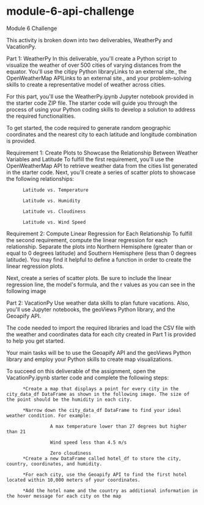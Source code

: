 # module-6-api-challenge
Module 6 Challenge


This activity is broken down into two deliverables, WeatherPy and VacationPy.

Part 1: WeatherPy
In this deliverable, you'll create a Python script to visualize the weather of over 500 cities of varying distances from the equator. You'll use the citipy Python libraryLinks to an external site., the OpenWeatherMap APILinks to an external site., and your problem-solving skills to create a representative model of weather across cities.

For this part, you'll use the WeatherPy.ipynb Jupyter notebook provided in the starter code ZIP file. The starter code will guide you through the process of using your Python coding skills to develop a solution to address the required functionalities.

To get started, the code required to generate random geographic coordinates and the nearest city to each latitude and longitude combination is provided.

Requirement 1: Create Plots to Showcase the Relationship Between Weather Variables and Latitude
To fulfill the first requirement, you'll use the OpenWeatherMap API to retrieve weather data from the cities list generated in the starter code. Next, you'll create a series of scatter plots to showcase the following relationships:

          Latitude vs. Temperature

          Latitude vs. Humidity

          Latitude vs. Cloudiness

          Latitude vs. Wind Speed

Requirement 2: Compute Linear Regression for Each Relationship
To fulfill the second requirement, compute the linear regression for each relationship. Separate the plots into Northern Hemisphere (greater than or equal to 0 degrees latitude) and Southern Hemisphere (less than 0 degrees latitude). You may find it helpful to define a function in order to create the linear regression plots.

Next, create a series of scatter plots. Be sure to include the linear regression line, the model's formula, and the r values as you can see in the following image



Part 2: VacationPy
Use weather data skills to plan future vacations. Also, you'll use Jupyter notebooks, the geoViews Python library, and the Geoapify API.

The code needed to import the required libraries and load the CSV file with the weather and coordinates data for each city created in Part 1 is provided to help you get started.

Your main tasks will be to use the Geoapify API and the geoViews Python library and employ your Python skills to create map visualizations.


To succeed on this deliverable of the assignment, open the VacationPy.ipynb starter code and complete the following steps:

          *Create a map that displays a point for every city in the city_data_df DataFrame as shown in the following image. The size of the point should be the humidity in each city.

          *Narrow down the city_data_df DataFrame to find your ideal weather condition. For example:

                    A max temperature lower than 27 degrees but higher than 21

                    Wind speed less than 4.5 m/s

                    Zero cloudiness
          *Create a new DataFrame called hotel_df to store the city, country, coordinates, and humidity.

          *For each city, use the Geoapify API to find the first hotel located within 10,000 meters of your coordinates.

          *Add the hotel name and the country as additional information in the hover message for each city on the map
